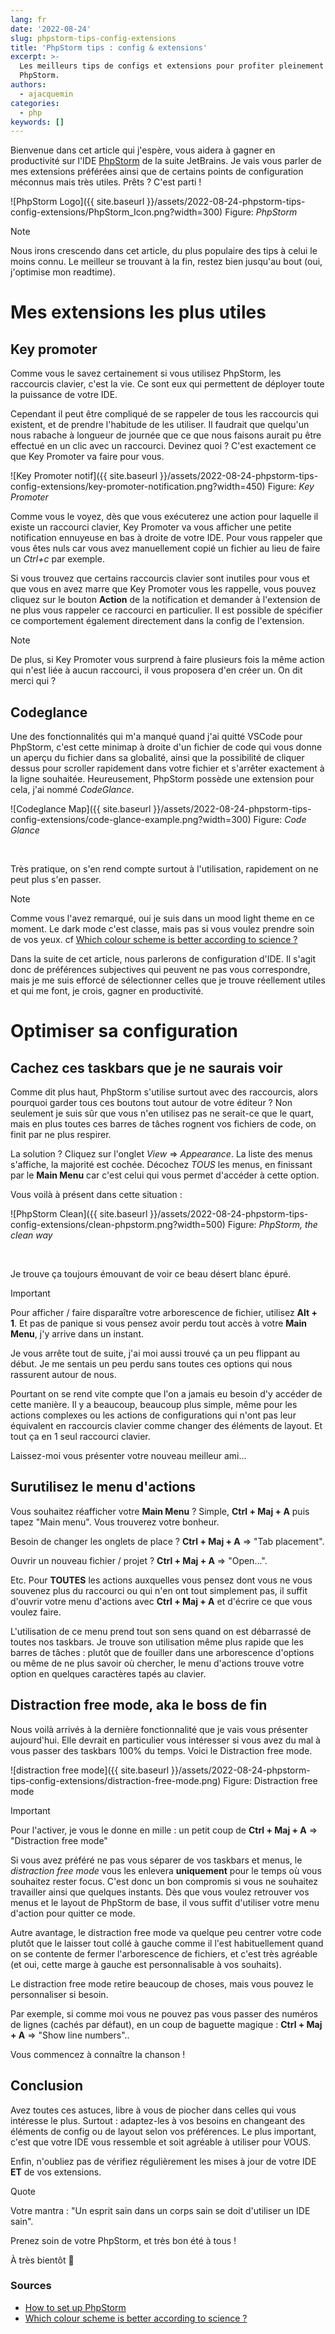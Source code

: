 ```yaml
---
lang: fr
date: '2022-08-24'
slug: phpstorm-tips-config-extensions
title: 'PhpStorm tips : config & extensions'
excerpt: >-
  Les meilleurs tips de configs et extensions pour profiter pleinement de
  PhpStorm.
authors:
  - ajacquemin
categories:
  - php
keywords: []
---
```


Bienvenue dans cet article qui j'espère, vous aidera à gagner en productivité sur l'IDE [PhpStorm](https://www.jetbrains.com/fr-fr/phpstorm/) de la suite JetBrains. Je vais vous parler de mes extensions préférées ainsi que de certains points de configuration méconnus mais très utiles. Prêts ? C'est parti !


![PhpStorm Logo]({{ site.baseurl }}/assets/2022-08-24-phpstorm-tips-config-extensions/PhpStorm_Icon.png?width=300)
Figure: *PhpStorm*


<div  class="admonition note"  markdown="1"><p  class="admonition-title">Note</p>

Nous irons crescendo dans cet article, du plus populaire des tips à celui le moins connu. Le meilleur se trouvant à la fin, restez bien jusqu'au bout (oui, j'optimise mon readtime).
</div>

# Mes extensions les plus utiles

## Key promoter

Comme vous le savez certainement si vous utilisez PhpStorm, les raccourcis clavier, c'est la vie. Ce sont eux qui permettent de déployer toute la puissance de votre IDE.

Cependant il peut être compliqué de se rappeler de tous les raccourcis qui existent, et de prendre l'habitude de les utiliser. Il faudrait que quelqu'un nous rabache à longueur de journée que ce que nous faisons aurait pu être effectué en un clic avec un raccourci. Devinez quoi ? C'est exactement ce que Key Promoter va faire pour vous.


![Key Promoter notif]({{ site.baseurl }}/assets/2022-08-24-phpstorm-tips-config-extensions/key-promoter-notification.png?width=450)
Figure: *Key Promoter*


Comme vous le voyez, dès que vous exécuterez une action pour laquelle il existe un raccourci clavier, Key Promoter va vous afficher une petite notification ennuyeuse en bas à droite de votre IDE. Pour vous rappeler que vous êtes nuls car vous avez manuellement copié un fichier au lieu de faire un *Ctrl+c* par exemple.

Si vous trouvez que certains raccourcis clavier sont inutiles pour vous et que vous en avez marre que Key Promoter vous les rappelle, vous pouvez cliquez sur le bouton **Action** de la notification et demander à l'extension de ne plus vous rappeler ce raccourci en particulier. Il est possible de spécifier ce comportement également directement dans la config de l'extension. 

<div  class="admonition note"  markdown="1"><p  class="admonition-title">Note</p>

De plus, si Key Promoter vous surprend à faire plusieurs fois la même action qui n'est liée à aucun raccourci, il vous proposera d'en créer un. On dit merci qui ?
</div>

## Codeglance

Une des fonctionnalités qui m'a manqué quand j'ai quitté VSCode pour PhpStorm, c'est cette minimap à droite d'un fichier de code qui vous donne un aperçu du fichier dans sa globalité, ainsi que la possibilité de cliquer dessus pour scroller rapidement dans votre fichier et s'arrêter exactement à la ligne souhaitée.
Heureusement, PhpStorm possède une extension pour cela, j'ai nommé *CodeGlance*.



![Codeglance Map]({{ site.baseurl }}/assets/2022-08-24-phpstorm-tips-config-extensions/code-glance-example.png?width=300)
Figure: *Code Glance*

<br />

Très pratique, on s'en rend compte surtout à l'utilisation, rapidement on ne peut plus s'en passer.

<div  class="admonition note"  markdown="1"><p  class="admonition-title">Note</p>

Comme vous l'avez remarqué, oui je suis dans un mood light theme en ce moment. Le dark mode c'est classe, mais pas si vous voulez prendre soin de vos yeux. cf [Which colour scheme is better according to science ?](https://stitcher.io/blog/why-light-themes-are-better-according-to-science)
</div>

Dans la suite de cet article, nous parlerons de configuration d'IDE. Il s'agit donc de préférences subjectives qui peuvent ne pas vous correspondre, mais je me suis efforcé de sélectionner celles que je trouve réellement utiles et qui me font, je crois, gagner en productivité.

# Optimiser sa configuration

## Cachez ces taskbars que je ne saurais voir

Comme dit plus haut, PhpStorm s'utilise surtout avec des raccourcis, alors pourquoi garder tous ces boutons tout autour de votre éditeur ? Non seulement je suis sûr que vous n'en utilisez pas ne serait-ce que le quart, mais en plus toutes ces barres de tâches rognent vos fichiers de code, on finit par ne plus respirer.

La solution ? Cliquez sur l'onglet *View* => *Appearance*. La liste des menus s'affiche, la majorité est cochée. Décochez *TOUS* les menus, en finissant par le **Main Menu** car c'est celui qui vous permet d'accéder à cette option.

Vous voilà à présent dans cette situation :


![PhpStorm Clean]({{ site.baseurl }}/assets/2022-08-24-phpstorm-tips-config-extensions/clean-phpstorm.png?width=500)
Figure: *PhpStorm, the clean way*

<br />

Je trouve ça toujours émouvant de voir ce beau désert blanc épuré.

<div  class="admonition important"  markdown="1"><p  class="admonition-title">Important</p>

Pour afficher / faire disparaître votre arborescence de fichier, utilisez **Alt + 1**.
Et pas de panique si vous pensez avoir perdu tout accès à votre **Main Menu**, j'y arrive dans un instant.
</div>

Je vous arrête tout de suite, j'ai moi aussi trouvé ça un peu flippant au début. Je me sentais un peu perdu sans toutes ces options qui nous rassurent autour de nous.

Pourtant on se rend vite compte que l'on a jamais eu besoin d'y accéder de cette manière. Il y a beaucoup, beaucoup plus simple, même pour les actions complexes ou les actions de configurations qui n'ont pas leur équivalent en raccourcis clavier comme changer des éléments de layout. Et tout ça en 1 seul raccourci clavier.

Laissez-moi vous présenter votre nouveau meilleur ami...

## Surutilisez le menu d'actions

Vous souhaitez réafficher votre **Main Menu** ? Simple, **Ctrl + Maj + A** puis tapez "Main menu". Vous trouverez votre bonheur.

Besoin de changer les onglets de place ? **Ctrl + Maj + A** => "Tab placement".

Ouvrir un nouveau fichier / projet ? **Ctrl + Maj + A** => "Open...".

Etc. Pour **TOUTES** les actions auxquelles vous pensez dont vous ne vous souvenez plus du raccourci ou qui n'en ont tout simplement pas, il suffit d'ouvrir votre menu d'actions avec **Ctrl + Maj + A** et d'écrire ce que vous voulez faire. 

L'utilisation de ce menu prend tout son sens quand on est débarrassé de toutes nos taskbars. Je trouve son utilisation même plus rapide que les barres de tâches : plutôt que de fouiller dans une arborescence d'options ou même de ne plus savoir où chercher, le menu d'actions trouve votre option en quelques caractères tapés au clavier.

## Distraction free mode, aka le boss de fin

Nous voilà arrivés à la dernière fonctionnalité que je vais vous présenter aujourd'hui. Elle devrait en particulier vous intéresser si vous avez du mal à vous passer des taskbars 100% du temps. Voici le Distraction free mode.


![distraction free mode]({{ site.baseurl }}/assets/2022-08-24-phpstorm-tips-config-extensions/distraction-free-mode.png)
Figure: Distraction free mode


<div  class="admonition important"  markdown="1"><p  class="admonition-title">Important</p>

Pour l'activer, je vous le donne en mille : un petit coup de **Ctrl + Maj + A** => "Distraction free mode"
</div>

Si vous avez préféré ne pas vous séparer de vos taskbars et menus, le *distraction free mode* vous les enlevera **uniquement** pour le temps où vous souhaitez rester focus. C'est donc un bon compromis si vous ne souhaitez travailler ainsi que quelques instants. Dès que vous voulez retrouver vos menus et le layout de PhpStorm de base, il vous suffit d'utiliser votre menu d'action pour quitter ce mode.

Autre avantage, le distraction free mode va quelque peu centrer votre code plutôt que le laisser tout collé à gauche comme il l'est habituellement quand on se contente de fermer l'arborescence de fichiers, et c'est très agréable (et oui, cette marge à gauche est personnalisable à vos souhaits).

Le distraction free mode retire beaucoup de choses, mais vous pouvez le personnaliser si besoin.

Par exemple, si comme moi vous ne pouvez pas vous passer des numéros de lignes (cachés par défaut), en un coup de baguette magique : **Ctrl + Maj + A** => "Show line numbers"..

Vous commencez à connaître la chanson !


## Conclusion

Avez toutes ces astuces, libre à vous de piocher dans celles qui vous intéresse le plus. Surtout : adaptez-les à vos besoins en changeant des éléments de config ou de layout selon vos préférences. Le plus important, c'est que votre IDE vous ressemble et soit agréable à utiliser pour VOUS.

Enfin, n'oubliez pas de vérifiez régulièrement les mises à jour de votre IDE <b>ET</b> de vos extensions.

<div  class="admonition note"  markdown="1"><p  class="admonition-title">Quote</p>

Votre mantra : "Un esprit sain dans un corps sain se doit d'utiliser un IDE sain".
</div>

Prenez soin de votre PhpStorm, et très bon été à tous !

À très bientôt 👋

### Sources

- [How to set up PhpStorm](https://www.youtube.com/watch?v=jVTk-F3g9XM)
- [Which colour scheme is better according to science ?](https://stitcher.io/blog/why-light-themes-are-better-according-to-science)
